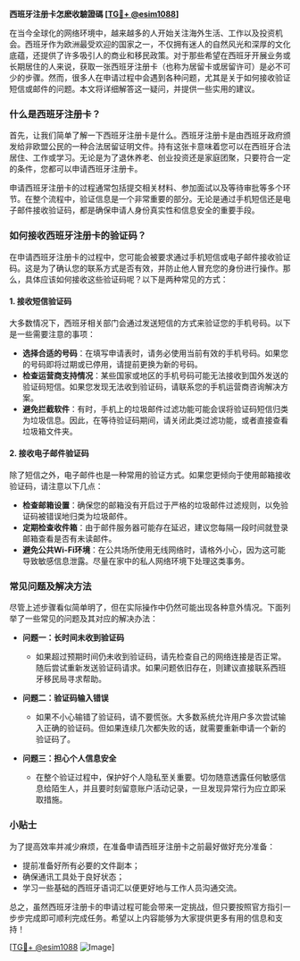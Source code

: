 **西班牙注册卡怎麽收驗證碼 [[TG💪+ @esim1088](https://t.me/s/esim1088)]**

在当今全球化的网络环境中，越来越多的人开始关注海外生活、工作以及投资机会。西班牙作为欧洲最受欢迎的国家之一，不仅拥有迷人的自然风光和深厚的文化底蕴，还提供了许多吸引人的商业和移民政策。对于那些希望在西班牙开展业务或长期居住的人来说，获取一张西班牙注册卡（也称为居留卡或居留许可）是必不可少的步骤。然而，很多人在申请过程中会遇到各种问题，尤其是关于如何接收验证短信或邮件的问题。本文将详细解答这一疑问，并提供一些实用的建议。

### 什么是西班牙注册卡？

首先，让我们简单了解一下西班牙注册卡是什么。西班牙注册卡是由西班牙政府颁发给非欧盟公民的一种合法居留证明文件。持有这张卡意味着您可以在西班牙合法居住、工作或学习。无论是为了退休养老、创业投资还是家庭团聚，只要符合一定的条件，您都可以申请西班牙注册卡。

申请西班牙注册卡的过程通常包括提交相关材料、参加面试以及等待审批等多个环节。在整个流程中，验证信息是一个非常重要的部分。无论是通过手机短信还是电子邮件接收验证码，都是确保申请人身份真实性和信息安全的重要手段。

### 如何接收西班牙注册卡的验证码？

在申请西班牙注册卡的过程中，您可能会被要求通过手机短信或电子邮件接收验证码。这是为了确认您的联系方式是否有效，并防止他人冒充您的身份进行操作。那么，具体应该如何接收这些验证码呢？以下是两种常见的方式：

#### 1. 接收短信验证码

大多数情况下，西班牙相关部门会通过发送短信的方式来验证您的手机号码。以下是一些需要注意的事项：

- **选择合适的号码**：在填写申请表时，请务必使用当前有效的手机号码。如果您的号码即将过期或已停用，请提前更换为新的号码。
- **检查运营商支持情况**：某些国家或地区的手机号码可能无法接收到国外发送的验证码短信。如果您发现无法收到验证码，请联系您的手机运营商咨询解决方案。
- **避免拦截软件**：有时，手机上的垃圾邮件过滤功能可能会误将验证码短信归类为垃圾信息。因此，在等待验证码期间，请关闭此类过滤功能，或者直接查看垃圾箱文件夹。

#### 2. 接收电子邮件验证码

除了短信之外，电子邮件也是一种常用的验证方式。如果您更倾向于使用邮箱接收验证码，请注意以下几点：

- **检查邮箱设置**：确保您的邮箱没有开启过于严格的垃圾邮件过滤规则，以免验证码被错误地归类为垃圾邮件。
- **定期检查收件箱**：由于邮件服务器可能存在延迟，建议您每隔一段时间就登录邮箱查看是否有未读邮件。
- **避免公共Wi-Fi环境**：在公共场所使用无线网络时，请格外小心，因为这可能导致敏感信息泄露。尽量在家中的私人网络环境下处理这类事务。

### 常见问题及解决方法

尽管上述步骤看似简单明了，但在实际操作中仍然可能出现各种意外情况。下面列举了一些常见的问题及其对应的解决办法：

- **问题一：长时间未收到验证码**
  - 如果超过预期时间仍未收到验证码，请先检查自己的网络连接是否正常。随后尝试重新发送验证码请求。如果问题依旧存在，则建议直接联系西班牙移民局寻求帮助。
  
- **问题二：验证码输入错误**
  - 如果不小心输错了验证码，请不要慌张。大多数系统允许用户多次尝试输入正确的验证码。但如果连续几次都失败的话，就需要重新申请一个新的验证码了。

- **问题三：担心个人信息安全**
  - 在整个验证过程中，保护好个人隐私至关重要。切勿随意透露任何敏感信息给陌生人，并且要时刻留意账户活动记录，一旦发现异常行为应立即采取措施。

### 小贴士

为了提高效率并减少麻烦，在准备申请西班牙注册卡之前最好做好充分准备：

- 提前准备好所有必要的文件副本；
- 确保通讯工具处于良好状态；
- 学习一些基础的西班牙语词汇以便更好地与工作人员沟通交流。

总之，虽然西班牙注册卡的申请过程可能会带来一定挑战，但只要按照官方指引一步步完成即可顺利完成任务。希望以上内容能够为大家提供更多有用的信息和支持！

[[TG💪+ @esim1088](https://t.me/s/esim1088) ![Image](https://i.postimg.cc/4NQfJmqS/Snipaste-2025-05-13-00-14-12.png)]